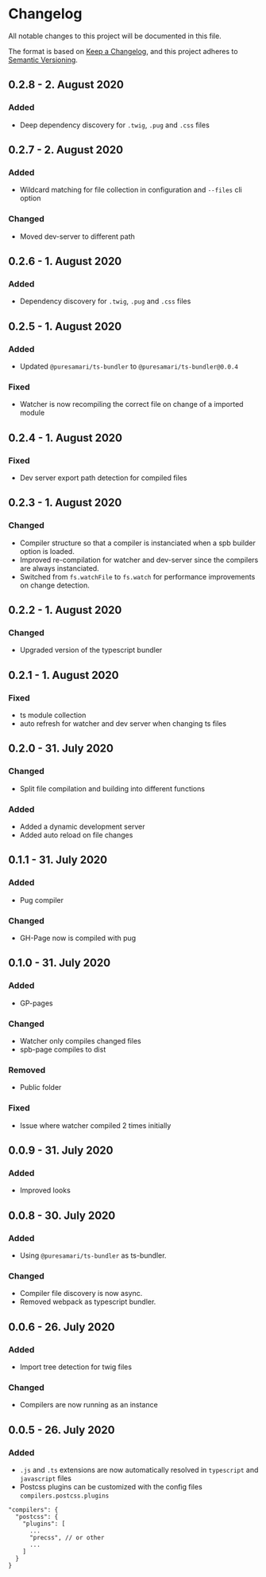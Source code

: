 # Changelog
All notable changes to this project will be documented in this file.

The format is based on [Keep a Changelog](https://keepachangelog.com/en/1.0.0/),
and this project adheres to [Semantic Versioning](https://semver.org/spec/v2.0.0.html).

## 0.2.8 - 2. August 2020
### Added
- Deep dependency discovery for `.twig`, `.pug` and `.css` files

## 0.2.7 - 2. August 2020
### Added
- Wildcard matching for file collection in configuration and `--files` cli option

### Changed
- Moved dev-server to different path

## 0.2.6 - 1. August 2020
### Added
- Dependency discovery for `.twig`, `.pug` and `.css` files

## 0.2.5 - 1. August 2020
### Added
- Updated `@puresamari/ts-bundler` to `@puresamari/ts-bundler@0.0.4`

### Fixed
- Watcher is now recompiling the correct file on change of a imported module

## 0.2.4 - 1. August 2020
### Fixed
- Dev server export path detection for compiled files

## 0.2.3 - 1. August 2020
### Changed
- Compiler structure so that a compiler is instanciated when a spb builder option is loaded.
- Improved re-compilation for watcher and dev-server since the compilers are always instanciated.
- Switched from `fs.watchFile` to `fs.watch` for performance improvements on change detection.

## 0.2.2 - 1. August 2020
### Changed
- Upgraded version of the typescript bundler

## 0.2.1 - 1. August 2020
### Fixed
- ts module collection
- auto refresh for watcher and dev server when changing ts files

## 0.2.0 - 31. July 2020
### Changed
- Split file compilation and building into different functions

### Added
- Added a dynamic development server
- Added auto reload on file changes

## 0.1.1 - 31. July 2020
### Added
- Pug compiler

### Changed
- GH-Page now is compiled with pug

## 0.1.0 - 31. July 2020
### Added
- GP-pages

### Changed
- Watcher only compiles changed files
- spb-page compiles to dist

### Removed
- Public folder

### Fixed
- Issue where watcher compiled 2 times initially

## 0.0.9 - 31. July 2020
### Added
- Improved looks

## 0.0.8 - 30. July 2020
### Added
- Using `@puresamari/ts-bundler` as ts-bundler.

### Changed
- Compiler file discovery is now async.
- Removed webpack as typescript bundler.

## 0.0.6 - 26. July 2020
### Added
- Import tree detection for twig files

### Changed
- Compilers are now running as an instance

## 0.0.5 - 26. July 2020
### Added
- `.js` and `.ts` extensions are now automatically resolved in `typescript` and `javascript` files
- Postcss plugins can be customized with the config files `compilers.postcss.plugins`
```
"compilers": {
  "postcss": {
    "plugins": [
      ...
      "precss", // or other
      ...
    ]
  }
}
```